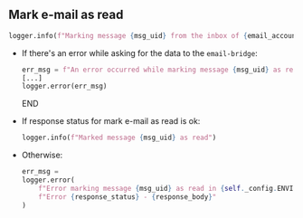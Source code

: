 ## Mark e-mail as read

```python
logger.info(f"Marking message {msg_uid} from the inbox of {email_account} as read")
```

* If there's an error while asking for the data to the `email-bridge`:
  ```python
  err_msg = f"An error occurred while marking message {msg_uid} as read -> {e}" 
  [...]
  logger.error(err_msg)
  ```
  END

* If response status for mark e-mail as read is ok:
  ```python
  logger.info(f"Marked message {msg_uid} as read")
  ```
* Otherwise:
  ```python
  err_msg = 
  logger.error(
      f"Error marking message {msg_uid} as read in {self._config.ENVIRONMENT_NAME.upper()} environment: "
      f"Error {response_status} - {response_body}"
  )
  ```